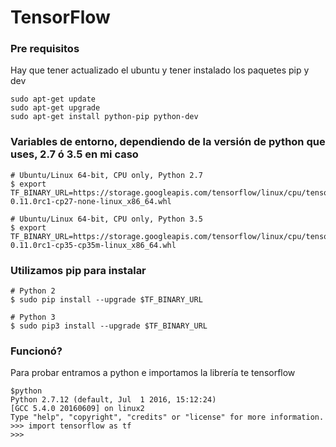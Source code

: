 # TensorFlow

### Pre requisitos
Hay que tener actualizado el ubuntu y tener instalado los paquetes pip y dev

```
sudo apt-get update
sudo apt-get upgrade
sudo apt-get install python-pip python-dev
```

### Variables de entorno, dependiendo de la versión de python que uses, 2.7 ó 3.5 en mi caso
```
# Ubuntu/Linux 64-bit, CPU only, Python 2.7
$ export TF_BINARY_URL=https://storage.googleapis.com/tensorflow/linux/cpu/tensorflow-0.11.0rc1-cp27-none-linux_x86_64.whl

# Ubuntu/Linux 64-bit, CPU only, Python 3.5
$ export TF_BINARY_URL=https://storage.googleapis.com/tensorflow/linux/cpu/tensorflow-0.11.0rc1-cp35-cp35m-linux_x86_64.whl
```
### Utilizamos pip para instalar
```
# Python 2
$ sudo pip install --upgrade $TF_BINARY_URL

# Python 3
$ sudo pip3 install --upgrade $TF_BINARY_URL
```

### Funcionó?
Para probar entramos a python e importamos la librería te tensorflow
```
$python
Python 2.7.12 (default, Jul  1 2016, 15:12:24) 
[GCC 5.4.0 20160609] on linux2
Type "help", "copyright", "credits" or "license" for more information.
>>> import tensorflow as tf
>>> 
```
